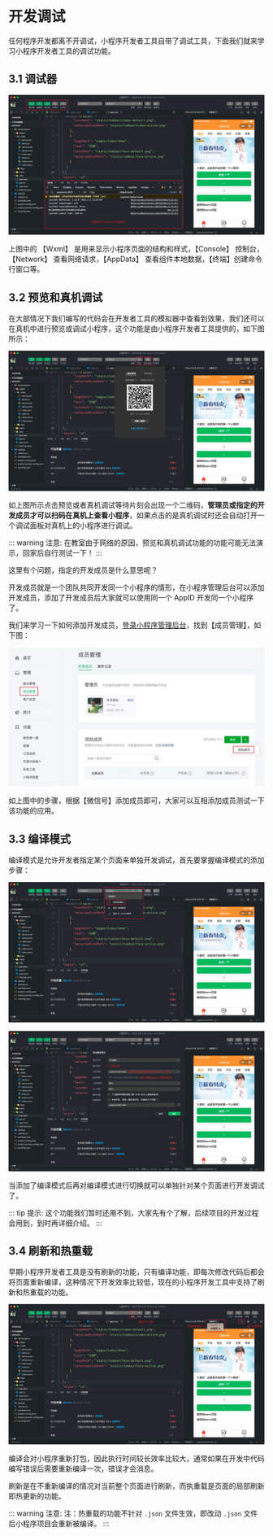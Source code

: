 # 开发调试

任何程序开发都离不开调试，小程序开发者工具自带了调试工具，下面我们就来学习小程序开发者工具的调试功能。

## 3.1 调试器

![调试器](./assets/debug/picture_1.jpg)

上图中的 【Wxml】 是用来显示小程序页面的结构和样式，【Console】 控制台，【Network】 查看网络请求，【AppData】 查看组件本地数据，【终端】创建命令行窗口等。

## 3.2 预览和真机调试

在大部情况下我们编写的代码会在开发者工具的模拟器中查看到效果，我们还可以在真机中进行预览或调试小程序，这个功能是由小程序开发者工具提供的，如下图所示：

![预览和真机调试](./assets/debug/picture_3.jpg)

如上图所示点击预览或者真机调试等待片刻会出现一个二维码，**管理员或指定的开发成员才可以扫码在真机上查看小程序**，如果点击的是真机调试时还会自动打开一个调试面板对真机上的小程序进行调试。

::: warning 注意:
在教室由于网络的原因，预览和真机调试功能的功能可能无法演示，回家后自行测试一下！
:::

这里有个问题，指定的开发成员是什么意思呢？

开发成员就是一个团队共同开发同一个小程序的情形，在小程序管理后台可以添加开发成员，添加了开发成员后大家就可以使用同一个 AppID 开发同一个小程序了。

我们来学习一下如何添加开发成员，[登录小程序管理后台](https://mp.weixin.qq.com/)，找到【成员管理】，如下图：

![添加开发者成员](./assets/debug/picture_5.jpg)

如上图中的步骤，根据【微信号】添加成员即可，大家可以互相添加成员测试一下该功能的应用。

## 3.3 编译模式

编译模式是允许开发者指定某个页面来单独开发调试，首先要掌握编译模式的添加步骤：

![编译模式](./assets/debug/picture_7.jpg)

![编译模式](./assets/debug/picture_9.jpg)

当添加了编译模式后再对编译模式进行切换就可以单独针对某个页面进行开发调试了。

::: tip 提示:
这个功能我们暂时还用不到，大家先有个了解，后续项目的开发过程会用到，到时再详细介绍。
:::

## 3.4 刷新和热重载

早期小程序开发者工具是没有刷新的功能，只有编译功能，即每次修改代码后都会将页面重新编译，这种情况下开发效率比较低，现在的小程序开发工具中支持了刷新和热重载的功能。

![刷新和热重载](./assets/debug/picture_11.jpg)

编译会对小程序重新打包，因此执行时间较长效率比较大，通常如果在开发中代码编写错误后需要重新编译一次，错误才会消息。

刷新是在不重新编译的情况对当前整个页面进行刷新，而执重载是页面的局部刷新即热更新的功能。

::: warning 注意:
注：热重载的功能不针对 `.json` 文件生效，即改动 `.json` 文件后小程序项目会重新被编译。
:::
